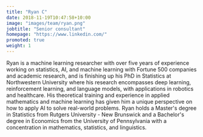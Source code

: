 ```yaml
---
title: "Ryan C"
date: 2018-11-19T10:47:58+10:00
image: "images/team/ryan.png"
jobtitle: "Senior consultant"
homepage: "https://www.linkedin.com/"
promoted: true
weight: 1
---
```


Ryan is a machine learning researcher with over five years of experience working on statistics, AI, and machine learning with Fortune 500 companies and academic research, and is finishing up his PhD in Statistics at Northwestern University where his research encompasses deep learning, reinforcement learning, and language models, with applications in robotics and healthcare. His theoretical training and experience in applied mathematics and machine learning has given him a unique perspective on how to apply AI to solve real-world problems. Ryan holds a Master's degree in Statistics from Rutgers University - New Brunswick and a Bachelor's degree in Economics from the University of Pennsylvania with a concentration in mathematics, statistics, and linguistics.
